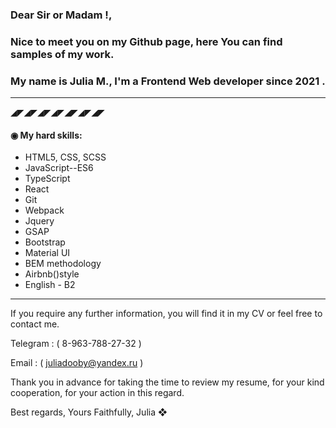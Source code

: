 
### Dear Sir or Madam !,
### Nice to meet you on my Github page, here You can find samples of my work.  
### My name is Julia M., I'm a Frontend Web developer since 2021 .

---
◢◤◢◤◢◤◢◤◢◤◢◤◢◤
 #### ◉ My hard skills: 

* HTML5, CSS, SCSS
* JavaScript--ES6
* TypeScript
* React
* Git
* Webpack
* Jquery
* GSAP
* Bootstrap
* Material UI
* BEM methodology
* Airbnb()style
* English - B2

---

If you require any further information, you will find it in my CV or feel free to contact me.

Telegram : ( 8-963-788-27-32 )

Email : ( juliadooby@yandex.ru )

 Thank you in advance for taking the time to review my resume, for your kind cooperation, for your action in this regard.

 Best regards,
 Yours Faithfully,
 Julia
  ❖
